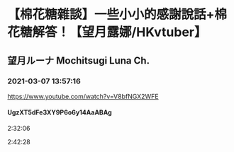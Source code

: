 # 【棉花糖雜談】一些小小的感謝說話+棉花糖解答！【望月露娜/HKvtuber】
## 望月ルーナ  Mochitsugi Luna Ch.
### 2021-03-07 13:57:16
https://www.youtube.com/watch?v=V8bfNGX2WFE
#### UgzXT5dFe3XY9P6o6y14AaABAg
2:32:06

2:42:28

